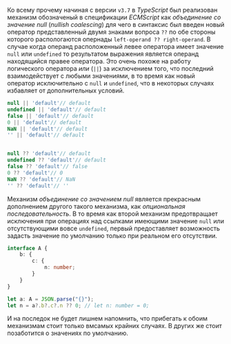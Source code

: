 Ко всему прочему начиная с версии `v3.7` в _TypeScript_ был реализован механизм обозначеный в спецификации _ECMScript_ как _объединение со значение null_ (_nullish coalescing_) для чего в синтаксис был введен новый оператор представленный двумя знаками вопроса `??` по обе стороны которого распологаются опернады `left-operand ?? right-operand`. В случае когда операнд расположенный левее оператора имеет значение `null` или `undefined` то результатом выражения является операнд находящийся правее оператора. Это очень похоже на работу логического оператора _или_ (`||`) за исключением того, что последний взаимодействует с любыми значениями, в то время как новый оператор исключительно с `null` и `undefined`, что в некоторых случаях избавляет от дополнительных условий.

```ts
null || 'default'// default
undefined || 'default'// default
false || 'default'// default
0 || 'default'// default
NaN || 'default'// default
'' || 'default'// default


null ?? 'default'// default
undefined ?? 'default'// default
false ?? 'default'// false 
0 ?? 'default'// 0
NaN ?? 'default'// NaN
'' ?? 'default'// ''
```

Механизм _объединение со значением null_ является прекрасным дополнением другого такого механизма, как _опциональная последовательность_. В то время как второй механизм предотвращает исключения при операциях над ссылками имеющими значение `null` или отсутствующими вовсе `undefined`, первый предоставляет возможность задасть значение по умолчанию только при реальном его отсутствии.

```ts
interface A {
    b: {
        c: {
            n: number;
        }
    }
}

let a: A = JSON.parse("{}");
let n = a?.b?.c?.n ?? 0; // let n: number = 0;
```

И на последок не будет лишнем напомнить, что прибегать к обоим механизмам стоит только вмсамых крайних случаях. В других же стоит позаботится о значениях по умолчанию.





